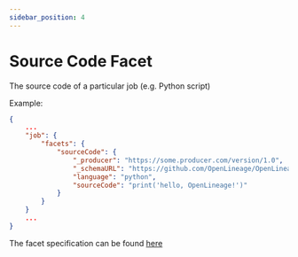 ```yaml
---
sidebar_position: 4
---
```


# Source Code Facet

The source code of a particular job (e.g. Python script)

Example:

```json
{
    ...
    "job": {
        "facets": {
            "sourceCode": {
                "_producer": "https://some.producer.com/version/1.0",
                "_schemaURL": "https://github.com/OpenLineage/OpenLineage/blob/main/spec/facets/SourceCodeJobFacet.json",
                "language": "python",
                "sourceCode": "print('hello, OpenLineage!')"
            }
        }
    }
    ...
}
```


The facet specification can be found [here](https://openlineage.io/spec/facets/1-0-0/SourceCodeJobFacet.json)